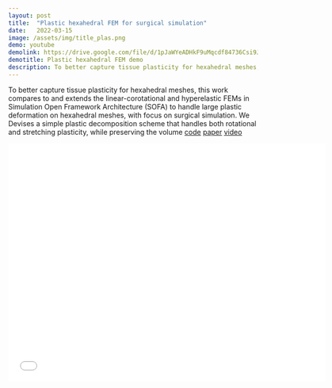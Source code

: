 ```yaml
---
layout: post
title:  "Plastic hexahedral FEM for surgical simulation"
date:   2022-03-15
image: /assets/img/title_plas.png
demo: youtube
demolink: https://drive.google.com/file/d/1pJaWYeADHkF9uMqcdf84736Csi9JmBhK/preview
demotitle: Plastic hexahedral FEM demo
description: To better capture tissue plasticity for hexahedral meshes, this work compares to and extends the linear-corotational and hyperelastic FEMs in Simulation Open Framework Architecture (SOFA) to handle large plastic deformation on hexahedral meshes.
---
```

<p class="intro">To better capture tissue plasticity for hexahedral meshes, this work compares to and extends the linear-corotational and hyperelastic FEMs in Simulation Open Framework Architecture (SOFA) to handle large plastic deformation on hexahedral meshes, with focus on surgical simulation. We Devises a simple plastic decomposition scheme that handles both rotational and stretching plasticity, while preserving the volume  <a href="https://bitbucket.org/surflab/sofa_tips/src/master/">code</a>
	<a href="https://link.springer.com/chapter/10.1007/978-3-030-87202-1_55">paper</a> 
	<a href="https://drive.google.com/file/d/1pJaWYeADHkF9uMqcdf84736Csi9JmBhK/preview">video</a> </p>

<p align="center">
	<iframe width="640" height="480" src="{{page.demolink}}" title="{{page.title}}" frameborder="0" allow="accelerometer; autoplay; clipboard-write; encrypted-media; gyroscope; picture-in-picture" allowfullscreen></iframe>
</p>
